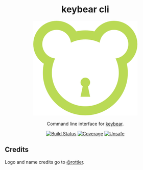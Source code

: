 <div align="center">
   <h1>keybear cli</h1>

   <img src="assets/logo.svg" alt="Keybear"/>

   Command line interface for [keybear](https://github.com/keybear/keybear).

   <a href="https://actions-badge.atrox.dev/keybear/keybear-cli/goto"><img src="https://github.com/keybear/keybear-cli/workflows/Test/badge.svg" alt="Build Status"/></a>
   <a href="https://codecov.io/gh/keybear/keybear-cli"><img src="https://codecov.io/gh/keybear/keybear-cli/branch/main/graph/badge.svg?token=32C44QK5R9" alt="Coverage"/></a>
   <a href="https://github.com/rust-secure-code/safety-dance/"><img src="https://img.shields.io/badge/unsafe-forbidden-brightgreen.svg" alt="Unsafe"/></a>
</div>

## Credits

Logo and name credits go to [@rottier](https://github.com/rottier).
